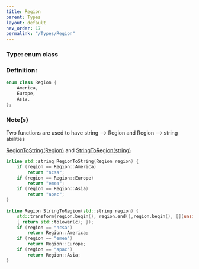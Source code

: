 ```yaml
---
title: Region
parent: Types
layout: default
nav_order: 17
permalink: "/Types/Region"
---
```


### Type: enum class

### Definition:
```cpp
enum class Region {
	America,
	Europe,
	Asia,
};
```
### Note(s)
Two functions are used to have string --> Region and Region --> string abilities

[RegionToString(Region)](https://github.com/AmFobes/R6pp/blob/master/R6pp/Types.h#L215)
and
[StringToRegion(string)](https://github.com/AmFobes/R6pp/blob/master/R6pp/Types.h#L224)

```cpp
inline std::string RegionToString(Region region) {
	if (region == Region::America)
		return "ncsa";
	if (region == Region::Europe)
		return "emea";
	if (region == Region::Asia)
		return "apac";
}
	
inline Region StringToRegion(std::string region) {
	std::transform(region.begin(), region.end(),region.begin(), [](unsigned char c) 
	{ return std::tolower(c); });
	if (region == "ncsa")
		return Region::America;
	if (region == "emea")
		return Region::Europe;
	if (region == "apac")
		return Region::Asia;
}
```